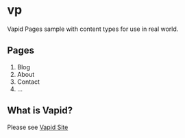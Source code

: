 # vp

Vapid Pages sample with content types for use in real world.

## Pages
1. Blog
2. About
3. Contact
4. ...

## What is Vapid?

Please see [Vapid Site](https://www.vapid.com)
